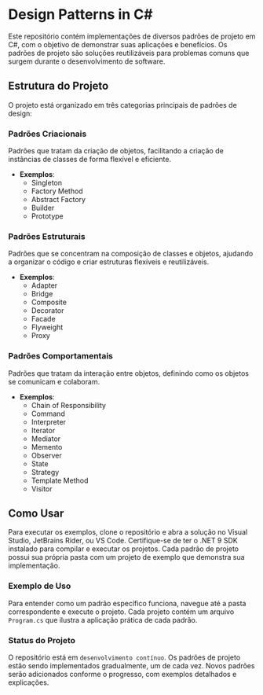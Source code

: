 # Design Patterns in C#

Este repositório contém implementações de diversos padrões de projeto em C#, com o objetivo de demonstrar suas aplicações e benefícios. Os padrões de projeto são soluções reutilizáveis para problemas comuns que surgem durante o desenvolvimento de software.

## Estrutura do Projeto

O projeto está organizado em três categorias principais de padrões de design:

### Padrões Criacionais
Padrões que tratam da criação de objetos, facilitando a criação de instâncias de classes de forma flexível e eficiente.
- **Exemplos**: 
  - Singleton
  - Factory Method
  - Abstract Factory
  - Builder
  - Prototype

### Padrões Estruturais
Padrões que se concentram na composição de classes e objetos, ajudando a organizar o código e criar estruturas flexíveis e reutilizáveis.
- **Exemplos**: 
  - Adapter
  - Bridge
  - Composite
  - Decorator
  - Facade
  - Flyweight
  - Proxy

### Padrões Comportamentais
Padrões que tratam da interação entre objetos, definindo como os objetos se comunicam e colaboram.
- **Exemplos**:
  - Chain of Responsibility
  - Command 
  - Interpreter
  - Iterator
  - Mediator
  - Memento
  - Observer
  - State
  - Strategy
  - Template Method
  - Visitor

## Como Usar

Para executar os exemplos, clone o repositório e abra a solução no Visual Studio, JetBrains Rider, ou VS Code. Certifique-se de ter o .NET 9 SDK instalado para compilar e executar os projetos. Cada padrão de projeto possui sua própria pasta com um projeto de exemplo que demonstra sua implementação.

### Exemplo de Uso

Para entender como um padrão específico funciona, navegue até a pasta correspondente e execute o projeto. Cada projeto contém um arquivo `Program.cs` que ilustra a aplicação prática de cada padrão.

### Status do Projeto

O repositório está em `desenvolvimento contínuo`. Os padrões de projeto estão sendo implementados gradualmente, um de cada vez. Novos padrões serão adicionados conforme o progresso, com exemplos detalhados e explicações.
